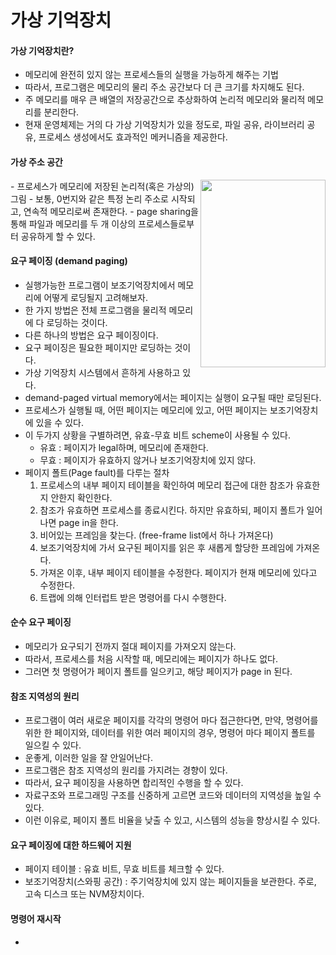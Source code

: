 # 가상 기억장치  
#### 가상 기억장치란?
- 메모리에 완전히 있지 않는 프로세스들의 실행을 가능하게 해주는 기법
- 따라서, 프로그램은 메모리의 물리 주소 공간보다 더 큰 크기를 차지해도 된다.
- 주 메모리를 매우 큰 배열의 저장공간으로 추상화하여 논리적 메모리와 물리적 메모리를 분리한다.
- 현재 운영체제는 거의 다 가상 기억장치가 있을 정도로, 파일 공유, 라이브러리 공유, 프로세스 생성에서도 효과적인 메커니즘을 제공한다.

#### 가상 주소 공간
<img src="https://user-images.githubusercontent.com/81418010/222339784-db079dc1-517c-4095-b7f7-7e78d362275d.png" height="300px" width="200px" align="right">
- 프로세스가 메모리에 저장된 논리적(혹은 가상의) 그림
- 보통, 0번지와 같은 특정 논리 주소로 시작되고, 연속적 메모리로써 존재한다.
- page sharing을 통해 파일과 메모리를 두 개 이상의 프로세스들로부터 공유하게 할 수 있다.

#### 요구 페이징 (demand paging)
- 실행가능한 프로그램이 보조기억장치에서 메모리에 어떻게 로딩될지 고려해보자.
- 한 가지 방법은 전체 프로그램을 물리적 메모리에 다 로딩하는 것이다.
- 다른 하나의 방법은 요구 페이징이다.
- 요구 페이징은 필요한 페이지만 로딩하는 것이다.
- 가상 기억장치 시스템에서 흔하게 사용하고 있다.
- demand-paged virtual memory에서는 페이지는 실행이 요구될 때만 로딩된다.
- 프로세스가 실행될 때, 어떤 페이지는 메모리에 있고, 어떤 페이지는 보조기억장치에 있을 수 있다.
- 이 두가지 상황을 구별하려면, 유효-무효 비트 scheme이 사용될 수 있다.
  - 유효 : 페이지가 legal하며, 메모리에 존재한다. 
  - 무효 : 페이지가 유효하지 않거나 보조기억장치에 있지 않다.
- 페이지 폴트(Page fault)를 다루는 절차
  1. 프로세스의 내부 페이지 테이블을 확인하여 메모리 접근에 대한 참조가 유효한지 안한지 확인한다.
  2. 참조가 유효하면 프로세스를 종료시킨다. 하지만 유효하되, 페이지 폴트가 일어나면 page in을 한다.
  3. 비어있는 프레임을 찾는다. (free-frame list에서 하나 가져온다)
  4. 보조기억장치에 가서 요구된 페이지를 읽은 후 새롭게 할당한 프레임에 가져온다.  
  5. 가져온 이후, 내부 페이지 테이블을 수정한다. 페이지가 현재 메모리에 있다고 수정한다.
  6. 트랩에 의해 인터럽트 받은 명령어를 다시 수행한다.

#### 순수 요구 페이징 
- 메모리가 요구되기 전까지 절대 페이지를 가져오지 않는다.
- 따라서, 프로세스를 처음 시작할 때, 메모리에는 페이지가 하나도 없다.
- 그러면 첫 명령어가 페이지 폴트를 일으키고, 해당 페이지가 page in 된다.

#### 참조 지역성의 원리
- 프로그램이 여러 새로운 페이지를 각각의 명령어 마다 접근한다면, 
 만약, 명령어를 위한 한 페이지와, 데이터를 위한 여러 페이지의 경우, 명령어 마다 페이지 폴트를 일으킬 수 있다.
- 운좋게, 이러한 일을 잘 안일어난다.
- 프로그램은 참조 지역성의 원리를 가지려는 경향이 있다.
- 따라서, 요구 페이징을 사용하면 합리적인 수행을 할 수 있다.
- 자료구조와 프로그래밍 구조를 신중하게 고르면 코드와 데이터의 지역성을 높일 수 있다.
- 이런 이유로, 페이지 폴트 비율을 낮출 수 있고, 시스템의 성능을 향상시킬 수 있다.

#### 요구 페이징에 대한 하드웨어 지원
- 페이지 테이블 : 유효 비트, 무효 비트를 체크할 수 있다.
- 보조기억장치(스와핑 공간) : 주기억장치에 있지 않는 페이지들을 보관한다. 주로, 고속 디스크 또는 NVM장치이다.

#### 명령어 재시작
- 







